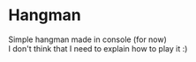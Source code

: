 # Hangman

Simple hangman made in console (for now)  
I don't think that I need to explain how to play it :)
